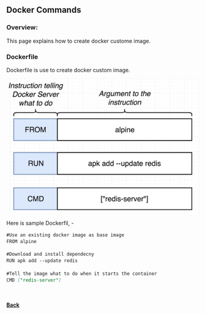 ## Docker Commands

### Overview:
This page explains how to create docker custome image.

### Dockerfile

Dockerfile is use to create docker custom image. 

![Dockefile Steps](../../images/create_docker_file.png)

Here is sample Dockerfil, - 

```markdown
#Use an existing docker image as base image
FROM alpine

#Download and install dependecny
RUN apk add --update redis

#Tell the image what to do when it starts the container
CMD ["redis-server"]
```

<br/><br/>
[<i class="fa fa-arrow-left"></i> **Back**](/docker-documentation/)
